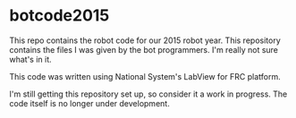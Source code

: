 # botcode2015

This repo contains the robot code for our 2015 robot year. This repository contains the files I was given by the bot programmers. I'm really not sure what's in it.

This code was written using National System's LabView for FRC platform.

I'm still getting this repository set up, so consider it a work in progress. The code itself is no longer under development.
